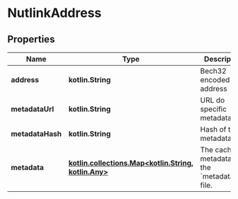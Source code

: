 
# NutlinkAddress

## Properties
Name | Type | Description | Notes
------------ | ------------- | ------------- | -------------
**address** | **kotlin.String** | Bech32 encoded address | 
**metadataUrl** | **kotlin.String** | URL do specific metadata file | 
**metadataHash** | **kotlin.String** | Hash of the metadata file | 
**metadata** | [**kotlin.collections.Map&lt;kotlin.String, kotlin.Any&gt;**](kotlin.Any.md) | The cached metadata of the &#x60;metadata_url&#x60; file. | 



